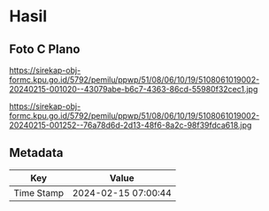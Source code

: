 # Hasil

## Foto C Plano

https://sirekap-obj-formc.kpu.go.id/5792/pemilu/ppwp/51/08/06/10/19/5108061019002-20240215-001020--43079abe-b6c7-4363-86cd-55980f32cec1.jpg

https://sirekap-obj-formc.kpu.go.id/5792/pemilu/ppwp/51/08/06/10/19/5108061019002-20240215-001252--76a78d6d-2d13-48f6-8a2c-98f39fdca618.jpg


## Metadata

| Key        | Value               |
| ---------- | ------------------- |
| Time Stamp | 2024-02-15 07:00:44 |



